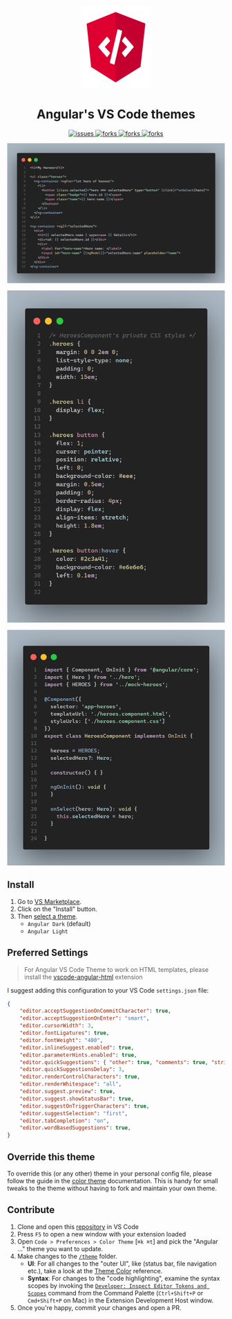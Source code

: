 <!--
Created: Sun Oct 31 2021 16:45:19 GMT-0400 (hora de Bolivia)
Modified: Wed Mar 16 2022 20:55:10 GMT-0400 (hora de Bolivia)
-->
<p align="center">
  <a href="https://marketplace.visualstudio.com/items?itemName=MichaellAlavedraMunayco.angular-theme">
    <img src=".github/images/logo.png" width="170px" height="192px"/>
  </a>
</p>

<h1 align="center">
  Angular's VS Code themes
</h1>

<p align="center">
    <a href="https://github.com/MichaellAlavedraMunayco/angular-vscode-theme/issues">
        <img src="https://img.shields.io/github/issues/MichaellAlavedraMunayco/angular-vscode-theme" alt="issues"/>
    </a>
    <a href="https://github.com/MichaellAlavedraMunayco/angular-vscode-theme/">
        <img src="https://img.shields.io/github/forks/MichaellAlavedraMunayco/angular-vscode-theme" alt="forks"/>
    </a>
    <a href="https://github.com/MichaellAlavedraMunayco/angular-vscode-theme/">
        <img src="https://img.shields.io/github/stars/MichaellAlavedraMunayco/angular-vscode-theme" alt="forks"/>
    </a>
    <a href="https://github.com/MichaellAlavedraMunayco/angular-vscode-theme/">
        <img src="https://img.shields.io/github/license/MichaellAlavedraMunayco/angular-vscode-theme" alt="forks"/>
    </a>
</p>

![HTML Code](.github/images/html.png)

![CSS Code](.github/images/css.png)

![Typescript Code](.github/images/ts.png)

## Install

1. Go to [VS Marketplace](https://marketplace.visualstudio.com/items?itemName=MichaellAlavedraMunayco.angular-theme).
2. Click on the "Install" button.
3. Then [select a theme](https://code.visualstudio.com/docs/getstarted/themes#_selecting-the-color-theme).
    - `Angular Dark` (default)
    - `Angular Light`

## Preferred Settings

> For Angular VS Code Theme to work on HTML templates, please install the [vscode-angular-html](https://marketplace.visualstudio.com/items?itemName=ghaschel.vscode-angular-html) extension

I suggest adding this configuration to your VS Code `settings.json` file:

```json
{
    "editor.acceptSuggestionOnCommitCharacter": true,
    "editor.acceptSuggestionOnEnter": "smart",
    "editor.cursorWidth": 3,
    "editor.fontLigatures": true,
    "editor.fontWeight": "400",
    "editor.inlineSuggest.enabled": true,
    "editor.parameterHints.enabled": true,
    "editor.quickSuggestions": { "other": true, "comments": true, "strings": true },
    "editor.quickSuggestionsDelay": 3,
    "editor.renderControlCharacters": true,
    "editor.renderWhitespace": "all",
    "editor.suggest.preview": true,
    "editor.suggest.showStatusBar": true,
    "editor.suggestOnTriggerCharacters": true,
    "editor.suggestSelection": "first",
    "editor.tabCompletion": "on",
    "editor.wordBasedSuggestions": true,
}
```

## Override this theme

To override this (or any other) theme in your personal config file, please follow the guide in the [color theme](https://code.visualstudio.com/api/extension-guides/color-theme) documentation. This is handy for small tweaks to the theme without having to fork and maintain your own theme.

## Contribute

1. Clone and open this [repository](https://github.com/MichaellAlavedraMunayco/angular-vscode-theme) in VS Code
2. Press `F5` to open a new window with your extension loaded
3. Open `Code > Preferences > Color Theme` [`⌘k ⌘t`] and pick the "Angular ..." theme you want to update.
4. Make changes to the [`/theme`](https://github.com/MichaellAlavedraMunayco/angular-vscode-theme/main/themes) folder.
    - **UI**: For all changes to the "outer UI", like (status bar, file navigation etc.), take a look at the [Theme Color](https://code.visualstudio.com/api/references/theme-color) reference.
    - **Syntax**: For changes to the "code highlighting", examine the syntax scopes by invoking the [`Developer: Inspect Editor Tokens and Scopes`](https://code.visualstudio.com/api/language-extensions/syntax-highlight-guide#scope-inspector) command from the Command Palette (`Ctrl+Shift+P` or `Cmd+Shift+P` on Mac) in the Extension Development Host window.
5. Once you're happy, commit your changes and open a PR.
